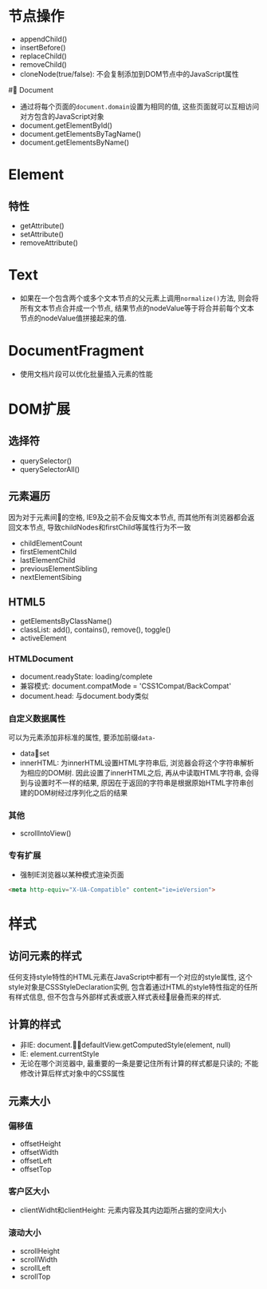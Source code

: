 # 节点操作
* appendChild()
* insertBefore()
* replaceChild()
* removeChild()
* cloneNode(true/false): 不会复制添加到DOM节点中的JavaScript属性

# Document
* 通过将每个页面的`document.domain`设置为相同的值, 这些页面就可以互相访问对方包含的JavaScript对象
* document.getElementById()
* document.getElementsByTagName()
* document.getElementsByName()

# Element
## 特性
* getAttribute()
* setAttribute()
* removeAttribute()

# Text
* 如果在一个包含两个或多个文本节点的父元素上调用`normalize()`方法, 则会将所有文本节点合并成一个节点, 结果节点的nodeValue等于将合并前每个文本节点的nodeValue值拼接起来的值.

# DocumentFragment
* 使用文档片段可以优化批量插入元素的性能

# DOM扩展
## 选择符
* querySelector()
* querySelectorAll()

## 元素遍历
因为对于元素间的空格, IE9及之前不会反悔文本节点, 而其他所有浏览器都会返回文本节点, 导致childNodes和firstChild等属性行为不一致
* childElementCount
* firstElementChild
* lastElementChild
* previousElementSibling
* nextElementSibing

## HTML5
* getElementsByClassName()
* classList: add(), contains(), remove(), toggle()
* activeElement

### HTMLDocument
* document.readyState: loading/complete
* 兼容模式: document.compatMode = 'CSS1Compat/BackCompat'
* document.head: 与document.body类似

### 自定义数据属性
可以为元素添加非标准的属性, 要添加前缀`data-`
* dataset
* innerHTML: 为innerHTML设置HTML字符串后, 浏览器会将这个字符串解析为相应的DOM树. 因此设置了innerHTML之后, 再从中读取HTML字符串, 会得到与设置时不一样的结果, 原因在于返回的字符串是根据原始HTML字符串创建的DOM树经过序列化之后的结果

### 其他
* scrollIntoView()

### 专有扩展
* 强制IE浏览器以某种模式渲染页面
```html
<meta http-equiv="X-UA-Compatible" content="ie=ieVersion">
```

# 样式
## 访问元素的样式
任何支持style特性的HTML元素在JavaScript中都有一个对应的style属性, 这个style对象是CSSStyleDeclaration实例, 包含着通过HTML的style特性指定的任所有样式信息, 但不包含与外部样式表或嵌入样式表经层叠而来的样式.

## 计算的样式
* 非IE: document.defaultView.getComputedStyle(element, null)
* IE: element.currentStyle
* 无论在哪个浏览器中, 最重要的一条是要记住所有计算的样式都是只读的; 不能修改计算后样式对象中的CSS属性

## 元素大小
### 偏移值
* offsetHeight
* offsetWidth
* offsetLeft
* offsetTop

### 客户区大小
* clientWidht和clientHeight: 元素内容及其内边距所占据的空间大小

### 滚动大小
* scrollHeight
* scrollWidth
* scrollLeft
* scrollTop
